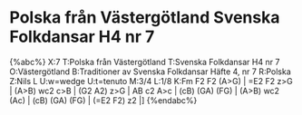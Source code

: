 # Polska från Västergötland Svenska Folkdansar H4 nr 7

{%abc%}
X:7
T:Polska från Västergötland
T:Svenska Folkdansar H4 nr 7
O:Västergötland
B:Traditioner av Svenska Folkdansar Häfte 4, nr 7
R:Polska
Z:Nils L
U:w=wedge
U:t=tenuto
M:3/4
L:1/8
K:Fm
F2 F2 (A>G) | =E2 F2 z>G | (A>B) wc2 c>B | (G2 A2) z>G |
AB c2 A>c | (cB) (GA) (FG) | (A>B) wc2 (Ac) | (cB) (GA) (FG) | (=E2 F2) z2 |]
{%endabc%}
